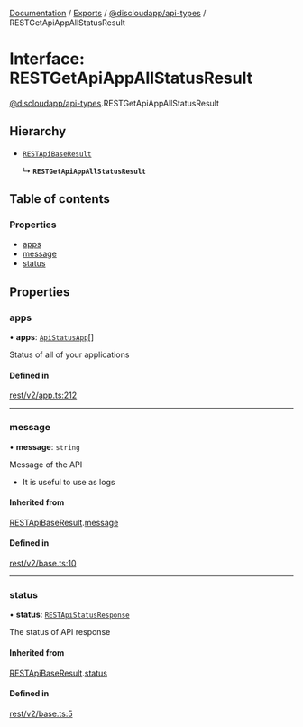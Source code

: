 [Documentation](../README.md) / [Exports](../modules.md) / [@discloudapp/api-types](../modules/discloudapp_api_types.md) / RESTGetApiAppAllStatusResult

# Interface: RESTGetApiAppAllStatusResult

[@discloudapp/api-types](../modules/discloudapp_api_types.md).RESTGetApiAppAllStatusResult

## Hierarchy

- [`RESTApiBaseResult`](discloudapp_api_types.RESTApiBaseResult.md)

  ↳ **`RESTGetApiAppAllStatusResult`**

## Table of contents

### Properties

- [apps](discloudapp_api_types.RESTGetApiAppAllStatusResult.md#apps)
- [message](discloudapp_api_types.RESTGetApiAppAllStatusResult.md#message)
- [status](discloudapp_api_types.RESTGetApiAppAllStatusResult.md#status)

## Properties

### apps

• **apps**: [`ApiStatusApp`](discloudapp_api_types.ApiStatusApp.md)[]

Status of all of your applications

#### Defined in

[rest/v2/app.ts:212](https://github.com/discloud/discloud.app/blob/c6f50ea/packages/api-types/rest/v2/app.ts#L212)

___

### message

• **message**: `string`

Message of the API
- It is useful to use as logs

#### Inherited from

[RESTApiBaseResult](discloudapp_api_types.RESTApiBaseResult.md).[message](discloudapp_api_types.RESTApiBaseResult.md#message)

#### Defined in

[rest/v2/base.ts:10](https://github.com/discloud/discloud.app/blob/c6f50ea/packages/api-types/rest/v2/base.ts#L10)

___

### status

• **status**: [`RESTApiStatusResponse`](../modules/discloudapp_api_types.md#restapistatusresponse)

The status of API response

#### Inherited from

[RESTApiBaseResult](discloudapp_api_types.RESTApiBaseResult.md).[status](discloudapp_api_types.RESTApiBaseResult.md#status)

#### Defined in

[rest/v2/base.ts:5](https://github.com/discloud/discloud.app/blob/c6f50ea/packages/api-types/rest/v2/base.ts#L5)
